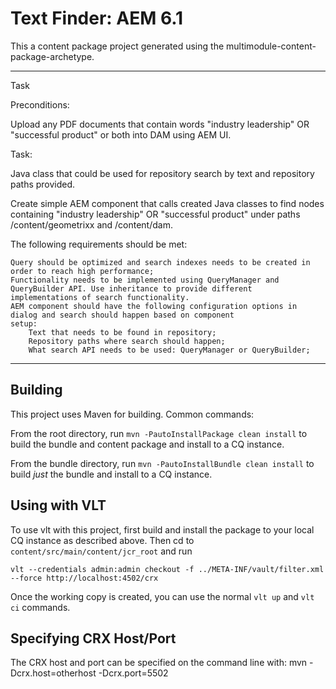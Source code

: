 Text Finder: AEM 6.1
========

This a content package project generated using the multimodule-content-package-archetype.

************************************************************************************************************************

Task

Preconditions:

Upload any PDF documents that contain words "industry leadership" OR "successful product" or both into DAM using AEM UI.

Task:

Java class that could be used for repository search by text and repository paths provided.

Create simple AEM component that calls created Java classes to find nodes containing  "industry leadership" OR
"successful product" under paths /content/geometrixx and /content/dam.

The following requirements should be met:

    Query should be optimized and search indexes needs to be created in order to reach high performance;
    Functionality needs to be implemented using QueryManager and QueryBuilder API. Use inheritance to provide different
    implementations of search functionality.
    AEM component should have the following configuration options in dialog and search should happen based on component
    setup:
        Text that needs to be found in repository;
        Repository paths where search should happen;
        What search API needs to be used: QueryManager or QueryBuilder;

************************************************************************************************************************

Building
--------

This project uses Maven for building. Common commands:

From the root directory, run ``mvn -PautoInstallPackage clean install`` to build the bundle and content package and install to a CQ instance.

From the bundle directory, run ``mvn -PautoInstallBundle clean install`` to build *just* the bundle and install to a CQ instance.

Using with VLT
--------------

To use vlt with this project, first build and install the package to your local CQ instance as described above. Then cd to `content/src/main/content/jcr_root` and run

    vlt --credentials admin:admin checkout -f ../META-INF/vault/filter.xml --force http://localhost:4502/crx

Once the working copy is created, you can use the normal ``vlt up`` and ``vlt ci`` commands.

Specifying CRX Host/Port
------------------------

The CRX host and port can be specified on the command line with:
mvn -Dcrx.host=otherhost -Dcrx.port=5502 <goals>


